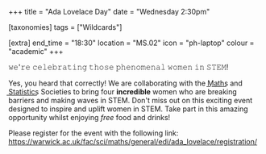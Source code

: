 +++
title = "Ada Lovelace Day" 
date = "Wednesday 2:30pm"

[taxonomies]
tags = ["Wildcards"]

[extra]
end_time = "18:30"
location = "MS.02"
icon = "ph-laptop"
colour = "academic"
+++

𝚠𝚎'𝚛𝚎 𝚌𝚎𝚕𝚎𝚋𝚛𝚊𝚝𝚒𝚗𝚐 𝚝𝚑𝚘𝚜𝚎 𝚙𝚑𝚎𝚗𝚘𝚖𝚎𝚗𝚊𝚕 𝚠𝚘𝚖𝚎𝚗 𝚒𝚗 𝚂𝚃𝙴𝙼!

Yes, you heard that correctly! We are collaborating with the M͟a͟t͟h͟s͟ and S͟t͟a͟t͟i͟s͟t͟i͟c͟s͟ Societies to bring four **incredible** women who are breaking barriers and making waves in STEM. Don't miss out on this exciting event designed to inspire and uplift women in STEM. Take part in this amazing opportunity whilst enjoying *free* food and drinks!

Please register for the event with the following link: https://warwick.ac.uk/fac/sci/maths/general/edi/ada_lovelace/registration/
